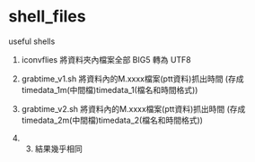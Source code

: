 # shell_files
useful shells

1. iconvflies 將資料夾內檔案全部 BIG5 轉為 UTF8
2. grabtime_v1.sh 將資料內的M.xxxx檔案(ptt資料)抓出時間 (存成 timedata_1m(中間檔)timedata_1(檔名和時間格式))
3. grabtime_v2.sh 將資料內的M.xxxx檔案(ptt資料)抓出時間 (存成 timedata_2m(中間檔)timedata_2(檔名和時間格式))

 2. 3. 結果幾乎相同

